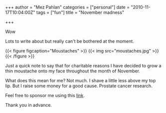 +++
author = "Mez Pahlan"
categories = ["personal"]
date = "2010-11-17T10:04:00Z"
tags = ["fun"]
title = "November madness"

+++


Wow

Lots to write about but really can't be bothered at the moment.

{{< figure figcaption="Moustaches" >}}
    {{< img src="moustaches.jpg" >}}
{{< /figure >}}

<!--more-->

Just a quick note to say that for charitable reasons I have decided to grow a thin moustache onto my face throughout the
month of November.

What does this mean for me? Not much. I shave a little less above my top lip. But I raise some money for a good cause.
Prostate cancer research.

Feel free to sponsor me using this [link](http://uk.movember.com/donate/your-details/member_id/527322/).

Thank you in advance.

